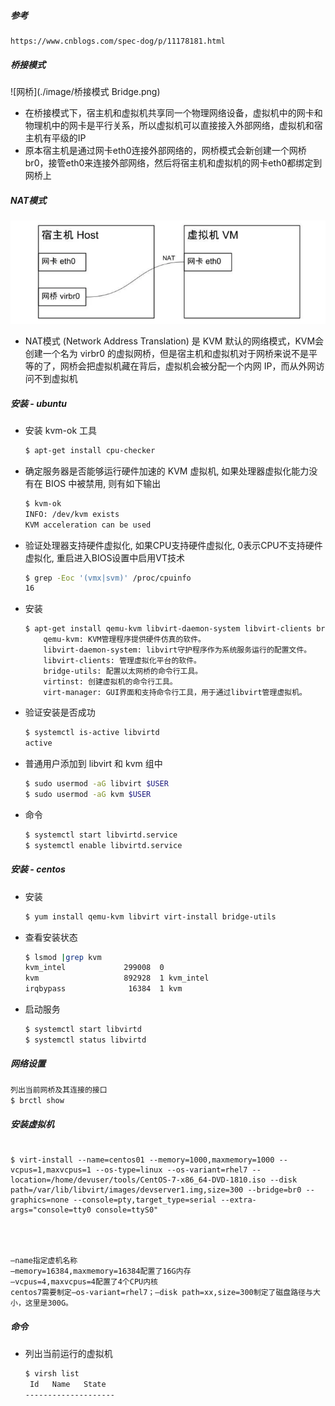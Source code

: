 ##### 参考

```
https://www.cnblogs.com/spec-dog/p/11178181.html
```

##### 桥接模式

![网桥](./image/桥接模式 Bridge.png)

- 在桥接模式下，宿主机和虚拟机共享同一个物理网络设备，虚拟机中的网卡和物理机中的网卡是平行关系，所以虚拟机可以直接接入外部网络，虚拟机和宿主机有平级的IP
- 原本宿主机是通过网卡eth0连接外部网络的，网桥模式会新创建一个网桥br0，接管eth0来连接外部网络，然后将宿主机和虚拟机的网卡eth0都绑定到网桥上

##### NAT模式

![NAT模式](./image/NAT模式.png)

- NAT模式 (Network Address Translation) 是 KVM 默认的网络模式，KVM会创建一个名为 virbr0 的虚拟网桥，但是宿主机和虚拟机对于网桥来说不是平等的了，网桥会把虚拟机藏在背后，虚拟机会被分配一个内网 IP，而从外网访问不到虚拟机

##### 安装 - ubuntu

- 安装 kvm-ok 工具

  ```bash
  $ apt-get install cpu-checker
  ```

- 确定服务器是否能够运行硬件加速的 KVM 虚拟机, 如果处理器虚拟化能力没有在 BIOS 中被禁用, 则有如下输出

  ```bash
  $ kvm-ok
  INFO: /dev/kvm exists
  KVM acceleration can be used
  ```

- 验证处理器支持硬件虚拟化, 如果CPU支持硬件虚拟化, 0表示CPU不支持硬件虚拟化, 重启进入BIOS设置中启用VT技术

  ```bash
  $ grep -Eoc '(vmx|svm)' /proc/cpuinfo
  16
  ```

- 安装

  ```bash
  $ apt-get install qemu-kvm libvirt-daemon-system libvirt-clients bridge-utils virtinst virt-manager
      qemu-kvm: KVM管理程序提供硬件仿真的软件。
      libvirt-daemon-system: libvirt守护程序作为系统服务运行的配置文件。
      libvirt-clients: 管理虚拟化平台的软件。
      bridge-utils: 配置以太网桥的命令行工具。
      virtinst: 创建虚拟机的命令行工具。
      virt-manager: GUI界面和支持命令行工具，用于通过libvirt管理虚拟机。
  ```

- 验证安装是否成功

  ```bash
  $ systemctl is-active libvirtd
  active
  ```

- 普通用户添加到 libvirt 和 kvm 组中

  ```bash
  $ sudo usermod -aG libvirt $USER
  $ sudo usermod -aG kvm $USER
  ```

- 命令

  ```bash
  $ systemctl start libvirtd.service
  $ systemctl enable libvirtd.service
  ```

##### 安装 - centos

- 安装

  ```bash
  $ yum install qemu-kvm libvirt virt-install bridge-utils
  ```

- 查看安装状态

  ```bash
  $ lsmod |grep kvm
  kvm_intel             299008  0
  kvm                   892928  1 kvm_intel
  irqbypass              16384  1 kvm
  ```

- 启动服务

  ```bash
  $ systemctl start libvirtd
  $ systemctl status libvirtd
  ```

##### 网络设置

```bash
列出当前网桥及其连接的接口
$ brctl show
```

##### 安装虚拟机

```

$ virt-install --name=centos01 --memory=1000,maxmemory=1000 --vcpus=1,maxvcpus=1 --os-type=linux --os-variant=rhel7 --location=/home/devuser/tools/CentOS-7-x86_64-DVD-1810.iso --disk path=/var/lib/libvirt/images/devserver1.img,size=300 --bridge=br0 --graphics=none --console=pty,target_type=serial --extra-args="console=tty0 console=ttyS0"




–name指定虚机名称
–memory=16384,maxmemory=16384配置了16G内存
–vcpus=4,maxvcpus=4配置了4个CPU内核
centos7需要制定–os-variant=rhel7；–disk path=xx,size=300制定了磁盘路径与大小，这里是300G。
```

##### 命令

- 列出当前运行的虚拟机

  ```bash
  $ virsh list
   Id   Name   State
  --------------------
  ```

  












